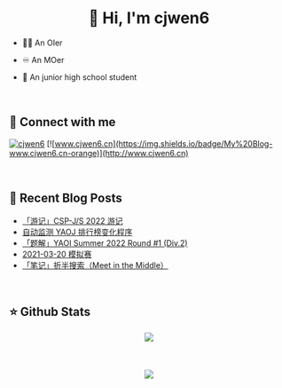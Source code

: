 # <div align="center">👋 Hi, I'm cjwen6</div>

- 🧑‍💻 An OIer

- ♾ An MOer

- 🏫 An junior high school student

<br/>

## 🤙 Connect with me

[![cjwen6](https://img.shields.io/badge/github-%2324292e.svg?&style=for-the-badge&logo=github&logoColor=white)](https://github.com/cjwen6)
[![www.cjwen6.cn](https://img.shields.io/badge/My%20Blog-www.cjwen6.cn-orange)](http://www.cjwen6.cn)

<br/>

## 📜 Recent Blog Posts

<!-- BLOG-POST-LIST:START -->
- [「游记」CSP-J/S 2022 游记](https://cjwen6.cn/post/S6deWqJo4/)
- [自动监测 YAOJ 排行榜变化程序](https://cjwen6.cn/post/rqBF7fmXp/)
- [「题解」YAOI Summer 2022 Round #1 &lpar;Div.2&rpar;](https://cjwen6.cn/post/HPYTrs4LJ/)
- [2021-03-20 模拟赛](https://cjwen6.cn/post/2Ej4ORZT9/)
- [「笔记」折半搜索（Meet in the Middle）](https://cjwen6.cn/post/XM1Uq-UXg/)
<!-- BLOG-POST-LIST:END -->

<br/>

## ⭐️ Github Stats

<div align="center"><img src="https://github-readme-stats.vercel.app/api?username=cjwen6&show_icons=true&count_private=true&hide_border=true" align="center" /></div>

<br/>

<br/>

<br/>

<div align="center">
<img src="https://komarev.com/ghpvc/?username=cjwen6&&style=flat-square" align="center" />
</div>
